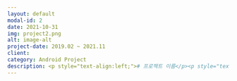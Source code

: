 ```yaml
---
layout: default
modal-id: 2
date: 2021-10-31
img: project2.png
alt: image-alt
project-date: 2019.02 ~ 2021.11
client: 
category: Android Project
description: <p style="text-align:left;"># 프로젝트 이름</p><p style="text-align:left;">Meile 청소로봇 앱</br><p style="text-align:left;"># 프로젝트 요약</p><p style="text-align:left;">청소로봇 제어를 위한 안드로이드 앱 입니다. 앱은 접속 할 WLAN 정보를 로봇에 전달하여, connection에 성공 한 뒤 pairing을 합니다. paring을 과정 중에는 네트워크 환경에 의해 실패하는 경우가 있기 때문에 이에 대한 retry 처리 및 Error Page로 통해 앞 단계에서 다시 시작하는 방법으로 문제 해결을 하였습니다. 로봇정보를 가져 온 이후에는 HTTP을 통신합니다.</br>부가기능으로는 예약 시간을 받아 특정시간에 로봇을 동작시키는 스케쥴기능 / 로봇이 청소하는 구역을 그리고, 특정 구역만 청소하거나 그렇지 않는 추천,블락 영역 기능 / 로봇 상태 표시 및 제어 기능 등을 구현 및 유지 보수 하였습니다.</br><p style="text-align:left;"># 주요 기능</p><p style="text-align:left;">&nbsp;&nbsp;-&nbsp;로봇 페어링 기능 개선(서버응답시간, FailCase 처리)</br>&nbsp;&nbsp;-&nbsp;Cloud Server Connection 개선(Spec 일치)</br>&nbsp;&nbsp;-&nbsp;Robot Connection Flow 변경</br>&nbsp;&nbsp;-&nbsp;로봇 Status 정보 Animation 적용</br>&nbsp;&nbsp;-&nbsp;Favorite/Block Area 연동</br>&nbsp;&nbsp;-&nbsp;Push Notification</br>&nbsp;&nbsp;-&nbsp;페어링 Flow 변경</br>&nbsp;&nbsp;-&nbsp;Play Store 배포</br></p><p style="text-align:left;"># 기술 스택</p><p style="text-align:left;">JavaScript&nbsp/&nbspHTML&nbsp/&nbspCSS&nbsp/&nbspAWS EC2, RDS</br>
---
```

